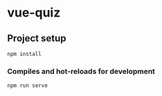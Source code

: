 # vue-quiz

## Project setup
```
npm install
```

### Compiles and hot-reloads for development
```
npm run serve
```


